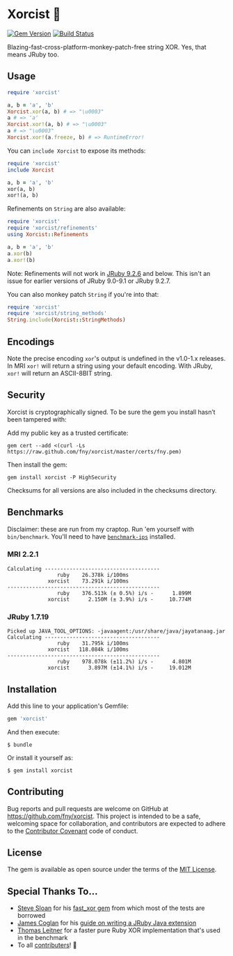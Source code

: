 # Xorcist :ghost:

[![Gem Version](https://badge.fury.io/rb/xorcist.svg)](http://badge.fury.io/rb/xorcist)
[![Build Status](https://travis-ci.org/fny/xorcist.svg?branch=master)](https://travis-ci.org/fny/xorcist)

Blazing-fast-cross-platform-monkey-patch-free string XOR. Yes, that means JRuby too.

## Usage

```ruby
require 'xorcist'

a, b = 'a', 'b'
Xorcist.xor(a, b) # => "\u0003"
a # => 'a'
Xorcist.xor!(a, b) # => "\u0003"
a # => "\u0003"
Xorcist.xor!(a.freeze, b) # => RuntimeError!
```

You can `include Xorcist` to expose its methods:

```ruby
require 'xorcist'
include Xorcist

a, b = 'a', 'b'
xor(a, b)
xor!(a, b)
```

Refinements on `String` are also available:

```ruby
require 'xorcist'
require 'xorcist/refinements'
using Xorcist::Refinements

a, b = 'a', 'b'
a.xor(b)
a.xor!(b)
```

Note: Refinements will not work in [JRuby 9.2.6](https://github.com/jruby/jruby/issues/5288) and below. This isn't an issue for earlier versions of JRuby 9.0-9.1 or JRuby 9.2.7.

You can also monkey patch `String` if you're into that:

```ruby
require 'xorcist'
require 'xorcist/string_methods'
String.include(Xorcist::StringMethods)
```

## Encodings

Note the precise encoding `xor`'s output is undefined in the v1.0-1.x releases. In MRI `xor!` will return a string using your default encoding. With JRuby, `xor!` will return an ASCII-8BIT string.

## Security

Xorcist is cryptographically signed. To be sure the gem you install hasn’t been tampered with:

Add my public key as a trusted certificate:

    gem cert --add <(curl -Ls https://raw.github.com/fny/xorcist/master/certs/fny.pem)

Then install the gem:

    gem install xorcist -P HighSecurity

Checksums for all versions are also included in the checksums directory.

## Benchmarks

Disclaimer: these are run from my craptop. Run 'em yourself with `bin/benchmark`. You'll need to have [`benchmark-ips`](https://github.com/evanphx/benchmark-ips) installed.

### MRI 2.2.1

```
Calculating -------------------------------------
                ruby    26.378k i/100ms
             xorcist    73.291k i/100ms
-------------------------------------------------
                ruby    376.513k (± 0.5%) i/s -      1.899M
             xorcist      2.150M (± 3.9%) i/s -     10.774M
```

### JRuby 1.7.19

```
Picked up JAVA_TOOL_OPTIONS: -javaagent:/usr/share/java/jayatanaag.jar
Calculating -------------------------------------
                ruby    31.795k i/100ms
             xorcist   118.084k i/100ms
-------------------------------------------------
                ruby    978.078k (±11.2%) i/s -      4.801M
             xorcist      3.897M (±14.1%) i/s -     19.012M
```

## Installation

Add this line to your application's Gemfile:

```ruby
gem 'xorcist'
```

And then execute:

    $ bundle

Or install it yourself as:

    $ gem install xorcist

## Contributing

Bug reports and pull requests are welcome on GitHub at https://github.com/fny/xorcist. This project is intended to be a safe, welcoming space for collaboration, and contributors are expected to adhere to the [Contributor Covenant](https://www.contributor-covenant.org/) code of conduct.

## License

The gem is available as open source under the terms of the [MIT License](http://opensource.org/licenses/MIT).

## Special Thanks To...

 - [Steve Sloan](http://www.finagle.org) for his [fast_xor gem](https://github.com/CodeMonkeySteve/fast_xor) from which most of the tests are borrowed
 - [James Coglan](http://jcoglan.com) for his [guide on writing a JRuby Java extension](https://blog.jcoglan.com/2012/08/02/your-first-ruby-native-extension-java/)
 - [Thomas Leitner](https://github.com/gettalong) for a faster pure Ruby XOR implementation that's used in the benchmark
 - To all [contributers](https://github.com/fny/xorcist/graphs/contributors)! :beers:

